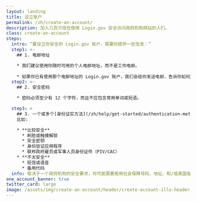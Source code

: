 ```yaml
---
layout: landing
title: 设立账户
permalink: /zh/create-an-account/
description: 加入几百万信任使用 Login.gov 安全访问政府机构网站的人们。
class: create-an-account
steps:
  intro: “要设立你安全的 Login.gov 账户，需要你提供一些信息：”
  step1: >-
    ## 1. 电邮地址

    * 我们建议使用你随时可用的个人电邮地址，而不是工作电邮。
    
    * 如果你已有使用那个电邮地址的 Login.gov 账户，我们会给你发送电邮，告诉你如何重设密码并访问账户。
  step2: >-
    ## 2. 安全密码

    * 密码必须至少有 12 个字符，而且不应包含常用单词或短语。

  step3: >
    ## 3. 一个或多个[身份证实方法](/zh/help/get-started/authentication-methods/)
    比如:

    * **比较安全**
      * 刷脸或触摸解锁
      * 安全密钥
      * 身份验证应用程序	
      * 联邦政府雇员或军事人员身份证件（PIV/CAC）
    * **不太安全**
      * 短信或语音
      * 备用代码
  info: 取决于一个政府机构的安全要求，你可能需要使用社会保障号码、地址、和/或美国各州颁发的身份证件
one_account_banner: true
twitter_card: large
image: /assets/img/create-an-account/header/create-account-illo-header.png
---
```

